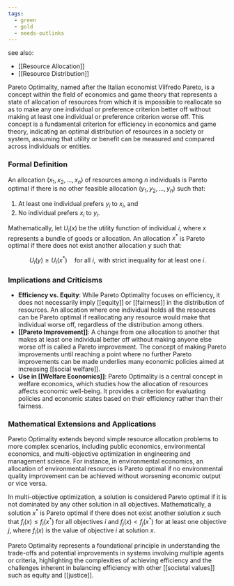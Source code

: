 ```yaml
---
tags:
  - green
  - gold
  - needs-outlinks
---
```

see also:
- [[Resource Allocation]]
- [[Resource Distribution]]

Pareto Optimality, named after the Italian economist Vilfredo Pareto, is a concept within the field of economics and game theory that represents a state of allocation of resources from which it is impossible to reallocate so as to make any one individual or preference criterion better off without making at least one individual or preference criterion worse off. This concept is a fundamental criterion for efficiency in economics and game theory, indicating an optimal distribution of resources in a society or system, assuming that utility or benefit can be measured and compared across individuals or entities.

### Formal Definition

An allocation $(x_1, x_2, \ldots, x_n)$ of resources among $n$ individuals is Pareto optimal if there is no other feasible allocation $(y_1, y_2, \ldots, y_n)$ such that:

1. At least one individual prefers $y_i$ to $x_i$, and
2. No individual prefers $x_i$ to $y_i$.

Mathematically, let $U_i(x)$ be the utility function of individual $i$, where $x$ represents a bundle of goods or allocation. An allocation $x^*$ is Pareto optimal if there does not exist another allocation $y$ such that:

$$
U_i(y) \geq U_i(x^*) \quad \text{for all } i, \text{ with strict inequality for at least one } i.
$$

### Implications and Criticisms

- **Efficiency vs. Equity**: While Pareto Optimality focuses on efficiency, it does not necessarily imply [[equity]] or [[fairness]] in the distribution of resources. An allocation where one individual holds all the resources can be Pareto optimal if reallocating any resource would make that individual worse off, regardless of the distribution among others.
- **[[Pareto Improvement]]**: A change from one allocation to another that makes at least one individual better off without making anyone else worse off is called a Pareto improvement. The concept of making Pareto improvements until reaching a point where no further Pareto improvements can be made underlies many economic policies aimed at increasing [[social welfare]].
- **Use in [[Welfare Economics]]**: Pareto Optimality is a central concept in welfare economics, which studies how the allocation of resources affects economic well-being. It provides a criterion for evaluating policies and economic states based on their efficiency rather than their fairness.

### Mathematical Extensions and Applications

Pareto Optimality extends beyond simple resource allocation problems to more complex scenarios, including public economics, environmental economics, and multi-objective optimization in engineering and management science. For instance, in environmental economics, an allocation of environmental resources is Pareto optimal if no environmental quality improvement can be achieved without worsening economic output or vice versa.

In multi-objective optimization, a solution is considered Pareto optimal if it is not dominated by any other solution in all objectives. Mathematically, a solution $x^*$ is Pareto optimal if there does not exist another solution $x$ such that $f_i(x) \leq f_i(x^*)$ for all objectives $i$ and $f_j(x) < f_j(x^*)$ for at least one objective $j$, where $f_i(x)$ is the value of objective $i$ at solution $x$.

Pareto Optimality represents a foundational principle in understanding the trade-offs and potential improvements in systems involving multiple agents or criteria, highlighting the complexities of achieving efficiency and the challenges inherent in balancing efficiency with other [[societal values]] such as equity and [[justice]].